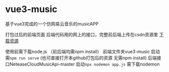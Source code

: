 # vue3-music
基于vue3完成的一个仿网易云音乐的musicAPP

打包过后的前端页面 后端代码用的网上的接口，完整前后端上传在csdn资源里
[下载资源](https://download.csdn.net/download/qq_53107845/86503925)

使用前需下载node.js （前后端均需npm install）
前端文件夹vue3-music 启动需`npm run serve` (也可直接打开本github打包后的资源 无需npm install)
后端接口NeteaseCloudMusicApi-master 启动`npx nodemon app.js`  需下载nodemon
